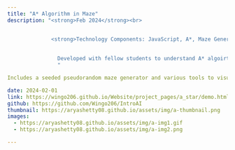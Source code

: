 ```yaml
---
title: "A* Algorithm in Maze"
description: "<strong>Feb 2024</strong><br>


              <strong>Technology Components: JavaScript, A*, Maze Generation</strong><br><br>
              
              
                Developed with fellow students to understand A* algoirthm and its variations. Included demo from team member's github. 
                "

Includes a seeded pseudorandom maze generator and various tools to visualize the algorithm running.

date: 2024-02-01
link: https://wingo206.github.io/Website/project_pages/a_star/demo.html
github: https://github.com/Wingo206/IntroAI
thumbnail: https://aryashetty08.github.io/assets/img/a-thumbnail.png
images:
  - https://aryashetty08.github.io/assets/img/a-img1.gif
  - https://aryashetty08.github.io/assets/img/a-img2.png

---
```

